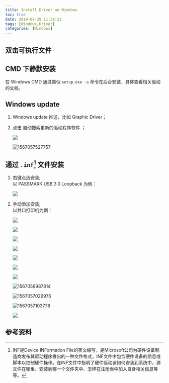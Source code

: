 ```yaml
---
title: Install Driver on Windows
toc: true
date: 2019-08-29 11:38:23
tags: [Windows,Driver]
categories: [Windows]
---
```




<!--more-->

## 双击可执行文件

## CMD 下静默安装

在 Windows CMD 通过类似 `setup.exe -s` 命令在后台安装，具体查看相关驱动的文档。

## Windows update

   1. Windows update 推送，比如 Graphic Driver；

   2. 点击 自动搜索更新的驱动程序软件 ；

      ![](install-driver-on-windows/update-driver-online.jpg)

      ![1567057527757](install-driver-on-windows/1567057527757.png)

## 通过 `.inf`[^1] 文件安装

   1. 右键点选安装;   
      以 PASSMARK USB 3.0 Loopback 为例：
      
      ![](install-driver-on-windows/inf-install.png)

   2. 手动添加安装;  
      以并口打印机为例：
      
      ![](install-driver-on-windows/Snipaste_2019-08-29_13-25-40.jpg)
      
      ![](install-driver-on-windows/Snipaste_2019-08-29_13-28-45.jpg)
      
      ![](install-driver-on-windows/Snipaste_2019-08-29_13-29-42.jpg)
      
      ![](install-driver-on-windows/Snipaste_2019-08-29_13-30-19.jpg)
      
      ![](install-driver-on-windows/Snipaste_2019-08-29_13-32-39.jpg)
      
      ![](install-driver-on-windows/Snipaste_2019-08-29_13-35-25.jpg)
      
      ![](install-driver-on-windows/Snipaste_2019-08-29_13-35-49.jpg)
      
      ![1567056987814](install-driver-on-windows/1567056987814.png)
      
      ![1567057029976](install-driver-on-windows/1567057029976.png)
      
      ![1567057103778](install-driver-on-windows/1567057103778.png)
      
      ![](install-driver-on-windows/Snipaste_2019-08-29_13-39-10.jpg)





## 参考资料

[^1]: INF是Device INFormation File的英文缩写，是Microsoft公司为硬件设备制造商发布其驱动程序推出的一种文件格式，INF文件中包含硬件设备的信息或脚本以控制硬件操作。在INF文件中指明了硬件驱动该如何安装到系统中，源文件在哪里、安装到哪一个文件夹中、怎样在注册表中加入自身相关信息等等。

